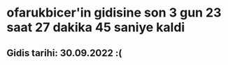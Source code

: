 # ofarukbicer'in gidisine son 3 gun 23 saat 27 dakika 45 saniye kaldi

## Gidis tarihi: 30.09.2022 :(